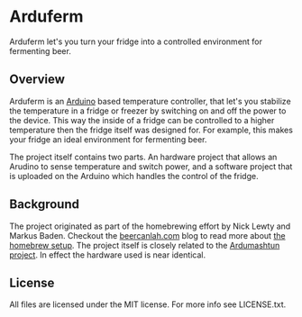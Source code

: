 Arduferm
========

Arduferm let's you turn your fridge into a controlled environment for
fermenting beer.

Overview
--------

Arduferm is an [Arduino](http://www.arduino.cc) based temperature
controller, that let's you stabilize the temperature in a fridge or
freezer by switching on and off the power to the device. This way the
inside of a fridge can be controlled to a higher temperature then the
fridge itself was designed for. For example, this makes your fridge an
ideal environment for fermenting beer.

The project itself contains two parts. An hardware project that allows
an Arudino to sense temperature and switch power, and a software
project that is uploaded on the Arduino which handles the control of
the fridge.

Background
----------

The project originated as part of the homebrewing effort by Nick Lewty
and Markus Baden. Checkout the
[beercanlah.com](http://www.beercanlah.com) blog to read more about
[the homebrew setup](http://beercanlah.com/?page_id=49). The project
itself is closely related to the
[Ardumashtun project](https://github.com/beercanlah/ardumashtun). In
effect the hardware used is near identical.

License
-------

All files are licensed under the MIT license. For more info see LICENSE.txt.
